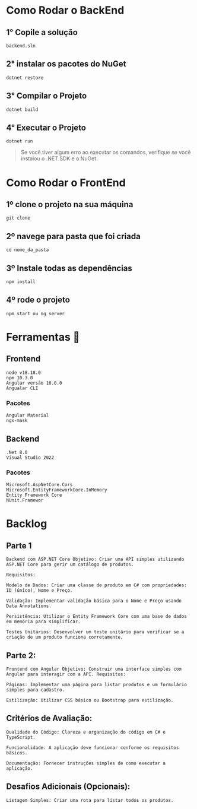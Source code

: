 # Como Rodar o BackEnd 

## 1° Copile a solução
    backend.sln

## 2° instalar os pacotes do NuGet
    dotnet restore

## 3° Compilar o Projeto 
    dotnet build

## 4° Executar o Projeto
    dotnet run 

> Se você tiver algum erro ao executar os comandos, verifique se você instalou o .NET SDK e o NuGet.

# Como Rodar o FrontEnd 

## 1º clone o projeto na sua máquina

    git clone 

## 2º navege para pasta que foi criada

    cd nome_da_pasta

## 3º Instale todas as dependências

    npm install 

## 4º rode o projeto
    npm start ou ng server    

# Ferramentas 🧰

## Frontend
    
    node v18.18.0
    npm 10.3.0
    Angular versão 16.0.0
    Angualar CLI
    
### Pacotes
    Angular Material
    ngx-mask

## Backend 
    .Net 8.0
    Visual Studio 2022

### Pacotes
    Microsoft.AspNetCore.Cors
    Microsoft.EntityFrameworkCore.InMemory
    Entity Framework Core
    NUnit.Framewor

#  Backlog

## Parte 1

    Backend com ASP.NET Core Objetivo: Criar uma API simples utilizando ASP.NET Core para gerir um catálogo de produtos. 

    Requisitos:

    Modelo de Dados: Criar uma classe de produto em C# com propriedades: ID (único), Nome e Preço.

    Validação: Implementar validação básica para o Nome e Preço usando Data Annotations.

    Persistência: Utilizar o Entity Framework Core com uma base de dados em memória para simplificar.

    Testes Unitários: Desenvolver um teste unitário para verificar se a criação de um produto funciona corretamente.
        
## Parte 2: 
    Frontend com Angular Objetivo: Construir uma interface simples com Angular para interagir com a API. Requisitos:

    Páginas: Implementar uma página para listar produtos e um formulário simples para cadastro.

    Estilização: Utilizar CSS básico ou Bootstrap para estilização.

## Critérios de Avaliação:

    Qualidade do Código: Clareza e organização do código em C# e TypeScript.

    Funcionalidade: A aplicação deve funcionar conforme os requisitos básicos.

    Documentação: Fornecer instruções simples de como executar a aplicação.
        
## Desafios Adicionais (Opcionais):
    Listagem Simples: Criar uma rota para listar todos os produtos.
